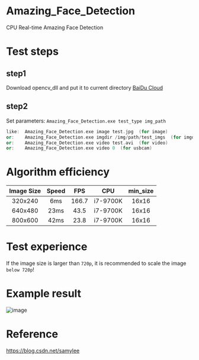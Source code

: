 # Amazing_Face_Detection
CPU Real-time Amazing Face Detection
# Test steps
## step1
Download opencv_dll and put it to current directory [BaiDu Cloud](https://pan.baidu.com/s/14VIsF6PD6ktU7ctUh301wA)
## step2
Set parameters:
`Amazing_Face_Detection.exe test_type img_path`
```cpp
like:  Amazing_Face_Detection.exe image test.jpg  (for image)
or:    Amazing_Face_Detection.exe imgdir /img/path/test_imgs  (for imgdir)
or:    Amazing_Face_Detection.exe video test.avi  (for video)
or:    Amazing_Face_Detection.exe video 0  (for usbcam)
```
# Algorithm efficiency
| Image Size | Speed | FPS | CPU | min_size |
|:------:|:------:|:------:|:------:|:------:|
| 320x240  | 6ms |166.7| i7-9700K | 16x16 |
| 640x480  | 23ms |43.5| i7-9700K | 16x16 |
| 800x600  | 42ms |23.8| i7-9700K | 16x16 |
# Test experience
If the image size is larger than `720p`, it is recommended to scale the image `below 720p`!
# Example result
![image](https://github.com/samylee/Amazing_Face_Detection/blob/master/result.jpg)
# Reference
https://blog.csdn.net/samylee
